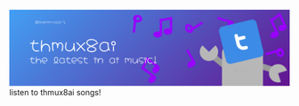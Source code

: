 ![thmux8ai banner](https://raw.githubusercontent.com/ThmUX8/.github/main/profile/banner.png)
listen to thmux8ai songs!
